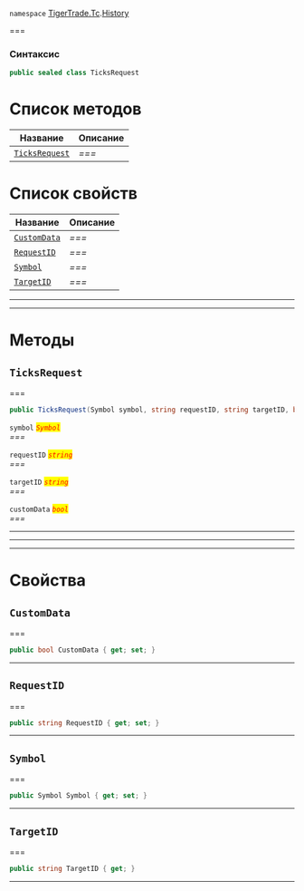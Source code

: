 
`namespace` [TigerTrade.Tc](../../TigerTrade.Tc.md).[History](../../TigerTrade.Tc/History.md)


===

### Синтаксис
```csharp
public sealed class TicksRequest
```


# Список методов
| Название | Описание |
| --- | --- |
| [`TicksRequest`](#method-ticksrequest) | *===* |

# Список свойств
| Название | Описание |
| --- | --- |
| [`CustomData`](#property-customdata) | *===* |
| [`RequestID`](#property-requestid) | *===* |
| [`Symbol`](#property-symbol) | *===* |
| [`TargetID`](#property-targetid) | *===* |





***  
***  
# Методы

## `TicksRequest`<a href="method-ticksrequest" id="method-ticksrequest"></a>
===
```csharp
public TicksRequest(Symbol symbol, string requestID, string targetID, bool customData)
```

`symbol` <mark style="color:red;">*`Symbol`*</mark>  
 *===*  

`requestID` <mark style="color:red;">*`string`*</mark>  
 *===*  

`targetID` <mark style="color:red;">*`string`*</mark>  
 *===*  

`customData` <mark style="color:red;">*`bool`*</mark>  
 *===*  


***  
***  
 ***  
# Свойства

## `CustomData`<a href="property-customdata" id="property-customdata"></a>
===
```csharp
public bool CustomData { get; set; }
```  
***

## `RequestID`<a href="property-requestid" id="property-requestid"></a>
===
```csharp
public string RequestID { get; set; }
```  
***

## `Symbol`<a href="property-symbol" id="property-symbol"></a>
===
```csharp
public Symbol Symbol { get; set; }
```  
***

## `TargetID`<a href="property-targetid" id="property-targetid"></a>
===
```csharp
public string TargetID { get; }
```  
***

